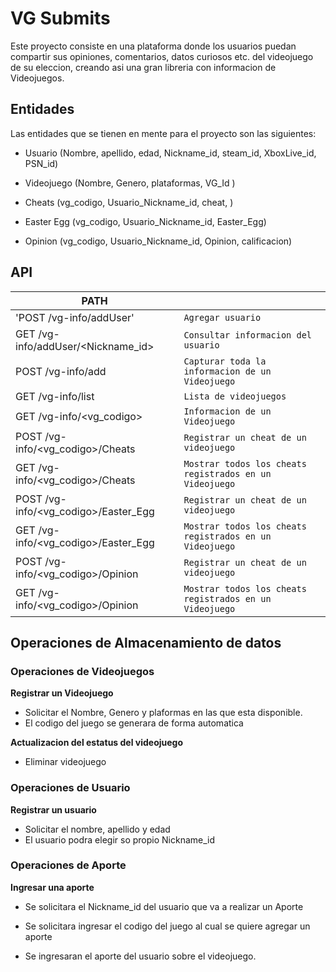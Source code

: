 # VG Submits

  Este proyecto consiste en una plataforma donde los usuarios puedan compartir
  sus opiniones, comentarios, datos curiosos etc. del videojuego de su
  eleccion, creando asi una gran libreria con informacion de Videojuegos.



## Entidades
Las entidades que se tienen en mente para el proyecto son las
siguientes:

- Usuario (Nombre, apellido, edad, Nickname_id, steam_id, XboxLive_id, PSN_id)

- Videojuego (Nombre, Genero, plataformas, VG_Id )

- Cheats (vg_codigo, Usuario_Nickname_id, cheat, )

- Easter Egg (vg_codigo, Usuario_Nickname_id, Easter_Egg)

- Opinion (vg_codigo, Usuario_Nickname_id, Opinion, calificacion)



## API

|PATH                                     |                                                                  |
|-----------------------------------------|------------------------------------------------------------------|
|'POST /vg-info/addUser'                  |`Agregar usuario`                                                 |
|GET  /vg-info/addUser/<Nickname_id>      |`Consultar informacion del usuario`                               |
|POST /vg-info/add                        |`Capturar toda la informacion de un Videojuego`                   |
|GET  /vg-info/list                       |`Lista de videojuegos`                                            |
|GET  /vg-info/<vg_codigo>                |`Informacion de un Videojuego`                                    |
|POST /vg-info/<vg_codigo>/Cheats         |`Registrar un cheat de un videojuego`                             |
|GET  /vg-info/<vg_codigo>/Cheats         |`Mostrar todos los cheats registrados en un Videojuego`           |
|POST /vg-info/<vg_codigo>/Easter_Egg     |`Registrar un cheat de un videojuego`                             |
|GET  /vg-info/<vg_codigo>/Easter_Egg     |`Mostrar todos los cheats registrados en un Videojuego`           |
|POST /vg-info/<vg_codigo>/Opinion        |`Registrar un cheat de un videojuego`                             |
|GET  /vg-info/<vg_codigo>/Opinion        |`Mostrar todos los cheats registrados en un Videojuego`           |






## Operaciones de Almacenamiento de datos
### Operaciones de Videojuegos

**Registrar un Videojuego**
- Solicitar el Nombre, Genero y plaformas en las que esta disponible.
- El codigo del juego se generara de forma automatica

**Actualizacion del estatus del videojuego**
- Eliminar videojuego

### Operaciones de Usuario
**Registrar un usuario**
- Solicitar el nombre, apellido y edad
- El usuario podra elegir so propio Nickname_id

### Operaciones de Aporte
**Ingresar una aporte**
- Se solicitara el Nickname_id del usuario que va a realizar un Aporte

- Se solicitara ingresar el codigo del juego al cual se quiere agregar un aporte

- Se ingresaran el aporte del usuario sobre el videojuego.
